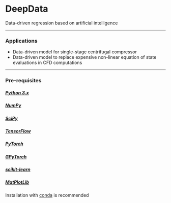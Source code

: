 # DeepData
Data-driven regression based on artificial intelligence

---

### Applications
* Data-driven model for single-stage centrifugal compressor
* Data-driven model to replace expensive non-linear equation of state evaluations in CFD computations

---

### Pre-requisites
##### [Python 3.x](https://python.org)
##### [NumPy](https://numpy.org)
##### [SciPy](https://scipy.org)
##### [TensorFlow](https://www.tensorflow.org)
##### [PyTorch](https://pytorch.org)
##### [GPyTorch](https://gpytorch.ai)
##### [scikit-learn](https://scikit-learn.org/stable)
##### [MatPlotLib](https://matplotlib.org)
Installation with [conda](https://docs.conda.io/en/latest/index.html) is recommended
